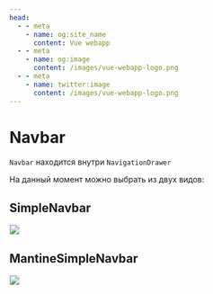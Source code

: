 ```yaml
---
head:
  - - meta
    - name: og:site_name
      content: Vue webapp
  - - meta
    - name: og:image
      content: /images/vue-webapp-logo.png
  - - meta
    - name: twitter:image
      content: /images/vue-webapp-logo.png
---
```


# Navbar

`Navbar` находится внутри `NavigationDrawer`

На данный момент можно выбрать из двух видов:

## SimpleNavbar

![](/images/vue-webapp/navbar-simple.png)

## MantineSimpleNavbar

![](/images/vue-webapp/navbar-simple-mantine.png)


<style scoped>
img {
    border: 1px solid #ddd;
}
</style>